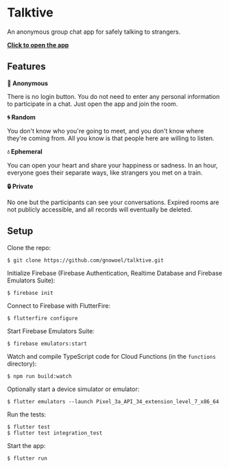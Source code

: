 # Talktive

An anonymous group chat app for safely talking to strangers.

**[Click to open the app](https://open.talktive.app/)**

## Features

**:see_no_evil: Anonymous**

There is no login button. You do not need to enter any personal information to participate in a chat. Just open the app and join the room.

**:cyclone: Random**

You don't know who you're going to meet, and you don't know where they're coming from. All you know is that people here are willing to listen.

**:droplet: Ephemeral**

You can open your heart and share your happiness or sadness. In an hour, everyone goes their separate ways, like strangers you met on a train.

**:lock: Private**

No one but the participants can see your conversations. Expired rooms are not publicly accessible, and all records will eventually be deleted.

## Setup

Clone the repo:

```
$ git clone https://github.com/gnowoel/talktive.git
```

Initialize Firebase (Firebase Authentication, Realtime Database and Firebase Emulators Suite):

```
$ firebase init
```

Connect to Firebase with FlutterFire:

```
$ flutterfire configure
```

Start Firebase Emulators Suite:

```
$ firebase emulators:start
```

Watch and compile TypeScript code for Cloud Functions (in the `functions` directory):

```
$ npm run build:watch
```

Optionally start a device simulator or emulator:

```
$ flutter emulators --launch Pixel_3a_API_34_extension_level_7_x86_64
```

Run the tests:

```
$ flutter test
$ flutter test integration_test
```

Start the app:

```
$ flutter run
```
